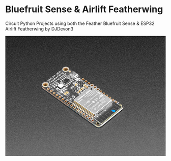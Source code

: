 # Bluefruit Sense & Airlift Featherwing
Circuit Python Projects using both the Feather Bluefruit Sense & ESP32 Airlift Featherwing by DJDevon3

![](https://raw.githubusercontent.com/DJDevon3/My_Circuit_Python_Projects/main/Boards/nrf/Adafruit%20Feather%20Bluefruit%20Sense/Adafruit%20ESP32%20Airlift%20Featherwing/airlift_featherwing_screenshot.jpg)
